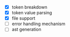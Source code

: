 - [x] token breakdown
- [x] token value parsing
- [x] file support
- [ ] error handling mechanism
- [ ] ast generation
